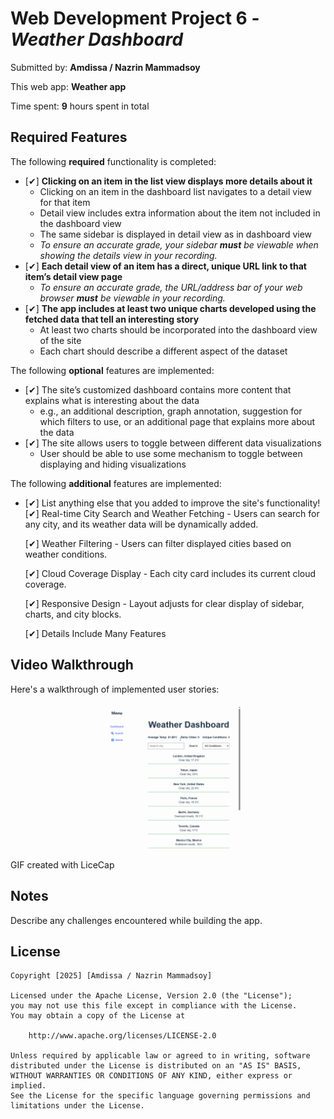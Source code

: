 # Web Development Project 6 - *Weather Dashboard*

Submitted by: **Amdissa / Nazrin Mammadsoy**

This web app: **Weather app**

Time spent: **9** hours spent in total

## Required Features

The following **required** functionality is completed:

- [✔] **Clicking on an item in the list view displays more details about it**
  - Clicking on an item in the dashboard list navigates to a detail view for that item
  - Detail view includes extra information about the item not included in the dashboard view
  - The same sidebar is displayed in detail view as in dashboard view
  - *To ensure an accurate grade, your sidebar **must** be viewable when showing the details view in your recording.*
- [✔] **Each detail view of an item has a direct, unique URL link to that item’s detail view page**
  -  *To ensure an accurate grade, the URL/address bar of your web browser **must** be viewable in your recording.*
- [✔] **The app includes at least two unique charts developed using the fetched data that tell an interesting story**
  - At least two charts should be incorporated into the dashboard view of the site
  - Each chart should describe a different aspect of the dataset


The following **optional** features are implemented:

- [✔] The site’s customized dashboard contains more content that explains what is interesting about the data 
  - e.g., an additional description, graph annotation, suggestion for which filters to use, or an additional page that explains more about the data
- [✔] The site allows users to toggle between different data visualizations
  - User should be able to use some mechanism to toggle between displaying and hiding visualizations 

  
The following **additional** features are implemented:

* [✔] List anything else that you added to improve the site's functionality!
    [✔] Real-time City Search and Weather Fetching
      - Users can search for any city, and its weather data will be dynamically added.

    [✔] Weather Filtering
      - Users can filter displayed cities based on weather conditions.

    [✔] Cloud Coverage Display
      - Each city card includes its current cloud coverage.

    [✔] Responsive Design
      - Layout adjusts for clear display of sidebar, charts, and city blocks.

    [✔] Details Include Many Features



## Video Walkthrough

Here's a walkthrough of implemented user stories:

<img src='https://github.com/amdissa/Web-102-Assignments/blob/main/Project%206/project_6.gif' title='Video Walkthrough' width='' alt='Video Walkthrough' />

<!-- Replace this with whatever GIF tool you used! -->
GIF created with LiceCap  
<!-- Recommended tools:
[Kap](https://getkap.co/) for macOS
[ScreenToGif](https://www.screentogif.com/) for Windows
[peek](https://github.com/phw/peek) for Linux. -->

## Notes

Describe any challenges encountered while building the app.

## License

    Copyright [2025] [Amdissa / Nazrin Mammadsoy]

    Licensed under the Apache License, Version 2.0 (the "License");
    you may not use this file except in compliance with the License.
    You may obtain a copy of the License at

        http://www.apache.org/licenses/LICENSE-2.0

    Unless required by applicable law or agreed to in writing, software
    distributed under the License is distributed on an "AS IS" BASIS,
    WITHOUT WARRANTIES OR CONDITIONS OF ANY KIND, either express or implied.
    See the License for the specific language governing permissions and
    limitations under the License.